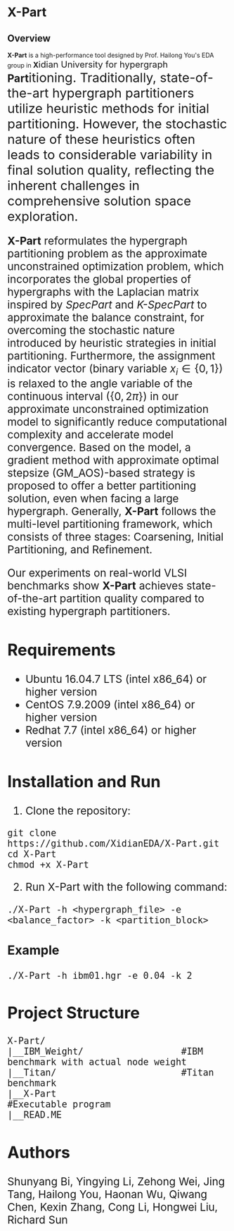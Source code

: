 # **X-Part**
## Overview
**X-Part** is a high-performance tool designed by Prof. Hailong You's EDA group in <big>**X**<big>idian University for hypergraph <big>**Part**<big>itioning. Traditionally, state-of-the-art hypergraph partitioners utilize heuristic methods for initial partitioning. However, the stochastic nature of these heuristics often leads to considerable variability in final solution quality, reflecting the inherent challenges in comprehensive solution space exploration. 

**X-Part** reformulates the hypergraph partitioning problem as the approximate unconstrained optimization problem, which incorporates the global properties of hypergraphs with the Laplacian matrix inspired by *SpecPart* and *K-SpecPart* to approximate the balance constraint, for overcoming the stochastic nature introduced by heuristic strategies in initial partitioning. Furthermore, the assignment indicator vector (binary variable $x_i \in \{0,1\}$) is relaxed to the angle variable of the continuous interval ($\{0,2\pi\}$) in our approximate unconstrained optimization model to significantly reduce computational complexity and accelerate model convergence. Based on the model, a gradient method with approximate optimal stepsize (GM\_AOS)-based strategy is proposed to offer a better partitioning solution, even when facing a large hypergraph. Generally, **X-Part** follows the multi-level partitioning framework, which consists of three stages: Coarsening, Initial Partitioning, and Refinement.

Our experiments on real-world VLSI benchmarks show **X-Part** achieves state-of-the-art partition quality compared to existing hypergraph partitioners.

## Requirements
* Ubuntu 16.04.7 LTS (intel x86_64) or higher version
* CentOS 7.9.2009 (intel x86_64) or higher version
* Redhat 7.7 (intel x86_64) or higher version

## Installation and Run
1. Clone the repository:

```
git clone https://github.com/XidianEDA/X-Part.git
cd X-Part
chmod +x X-Part
```
2. Run X-Part with the following command:

```
./X-Part -h <hypergraph_file> -e <balance_factor> -k <partition_block>
```
### Example
```
./X-Part -h ibm01.hgr -e 0.04 -k 2
```
## Project Structure
```
X-Part/
|__IBM_Weight/                  #IBM benchmark with actual node weight
|__Titan/                       #Titan benchmark
|__X-Part                       #Executable program
|__READ.ME
```
## Authors
Shunyang Bi, Yingying Li, Zehong Wei, Jing Tang, Hailong You, Haonan Wu, Qiwang Chen, Kexin Zhang, Cong Li, Hongwei Liu, Richard Sun
